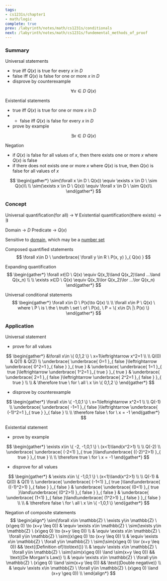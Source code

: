 ```yaml
---
tags:
- cs1231s/chapter1
- math/logic
complete: true
prev: /labyrinth/notes/math/cs1231s/conditionals
next: /labyrinth/notes/math/cs1231s/fundemental_methods_of_proof
---
```

   
### Summary
Universal statements
- true iff $Q(x)$  is true for every $x$ in $D$
- false iff $Q(x)$  is false for one or more $x$ in $D$
- disprove by counterexample

$$
\forall x \in D \ Q(x)
$$

Existential statements
- true iff $Q(x)$  is true for one or more $x$ in $D$
- - false iff $Q(x)$  is false for every $x$ in $D$
- prove by example

$$
\exists x \in D \ Q(x)
$$

Negation
- if $Q(x)$ is false for all values of $x$, then there exists one or more $x$ where $Q(x)$ is false
- if there does not exists one or more $x$ where $Q(x)$ is true, then $Q(x)$ is false for all values of $x$

$$
\begin{gather*}
\sim(\forall x \in D \ Q(x)) \equiv \exists x \in D \ \sim Q(x)\\
\\
\sim(\exists x \in D \ Q(x)) \equiv \forall x \in D \ \sim Q(x)\\
\end{gather*}
$$
### Concept
Universal quantification(for all) -> $\forall$
Existential quantification(there exists) -> $\exists$

Domain -> $D$
Predicate -> $Q(x)$

Sensitive to [domain](/labyrinth/notes/math/cs1231s/sets), which may be a [number set](/labyrinth/notes/math/cs1231s/special_sets)

Composed quantified statements
$$
\forall x\in D \ \underbrace{ \forall y \in R \ P(x, y) }_{ Q(x) }
$$

Expanding quantification
$$
\begin{gather*}
\forall x∈D \ Q(x) \equiv Q(x_1​)\land Q(x_2​)\land …\land Q(x_n​) \\
\\
\exists x∈D \ Q(x) \equiv Q(x_1​)\lor Q(x_2​)\lor …\lor Q(x_n​)
\end{gather*}
$$

Universal conditional statements
$$
\begin{gather*}
\forall x\in D \ P(x)\to Q(x) \\
\\
\forall x\in P \ Q(x) \ where \ P \ is \ the \ truth \ set \ of \ P(x), \ P = \{ x\in D\ |\ P(x) \}
\end{gather*}
$$
### Application
Universal statement
- prove for all values

$$
\begin{gather*}
&\forall x\in \{ 0,1,2 \} \ x=1\leftrightarrow x^2=1 \\
\\
Q(0) & Q(1) & Q(2) \\
\underbrace{ \underbrace{ 0=1 }_{ false }\leftrightarrow \underbrace{ 0^2=1 }_{ false } }_{ true } & \underbrace{ \underbrace{ 1=1 }_{ true }\leftrightarrow \underbrace{ 1^2=1 }_{ true } }_{ true } & \underbrace{ \underbrace{ 2=1 }_{ false }\leftrightarrow \underbrace{ 2^2=1 }_{ false } }_{ true } \\
\\
& \therefore true \ for \ all \ x \in \{ 0,1,2 \}
\end{gather*}
$$
- disprove by counterexample

$$
\begin{gather*}
\forall x\in \{ -1,0,1 \} \ x=1\leftrightarrow x^2=1 \\
\\
Q(-1) \\
\underbrace{ \underbrace{ -1=1 }_{ false }\leftrightarrow \underbrace{ (-1)^2=1 }_{ true } }_{ false } \\
\\
\therefore false \ for \ x = -1
\end{gather*}
$$

Existential statement
- prove by example

$$
\begin{gather*}
\exists x\in \{ -2, -1,0,1 \} \ (x<1)\land(x^2>1) \\
\\
Q(-2) \\
\underbrace{ \underbrace{ (-2<1) }_{ true }\land\underbrace{ ((-2)^2>1) }_{ true } }_{ true } \\
\\
\therefore true \ for \ x = -1
\end{gather*}
$$
- disprove for all values

$$
\begin{gather*}
& \exists x\in \{ -1,0,1 \} \ (x<1)\land(x^2>1) \\
\\
Q(-1) & Q(0) & Q(1) \\
\underbrace{ \underbrace{ (-1<1) }_{ true }\land\underbrace{ ((-1)^2>1) }_{ false } }_{ false } & \underbrace{ \underbrace{ (0<1) }_{ true }\land\underbrace{ (0^2>1) }_{ false } }_{ false } & \underbrace{ \underbrace{ (1<1) }_{ false }\land\underbrace{ (1^2>1) }_{ false } }_{ false } \\
\\
& \therefore false \ for \ all \ x \in \{ -1,0,1 \}
\end{gather*}
$$

Negation of composite statements
$$
\begin{align*}
\sim(\forall x\in \mathbb{Z} \ \exists y\in \mathbb{Z} \ (x\geq 0) \to (x+y \leq 0)) & \equiv \exists x\in \mathbb{Z} \ \sim(\exists y\in \mathbb{Z} \ (x\geq 0) \to (x+y \leq 0)) \\
& \equiv \exists x\in \mathbb{Z} \ \forall y\in \mathbb{Z} \ \sim((x\geq 0) \to (x+y \leq 0)) \\
& \equiv \exists x\in \mathbb{Z} \ \forall y\in \mathbb{Z} \ \sim(\sim(x\geq 0) \lor (x+y \leq 0)) && \text{(Definition of}\to\text{)} \\
& \equiv \exists x\in \mathbb{Z} \ \forall y\in \mathbb{Z} \ \sim(\sim(x\geq 0)) \land \sim(x+y \leq 0)) && \text{(De Morgan's Law)} \\
& \equiv \exists x\in \mathbb{Z} \ \forall y\in \mathbb{Z} \ (x\geq 0) \land \sim(x+y \leq 0)) && \text{(Double negative)} \\
& \equiv \exists x\in \mathbb{Z} \ \forall y\in \mathbb{Z} \ (x\geq 0) \land (x+y \geq 0)) \\
\end{align*}
$$